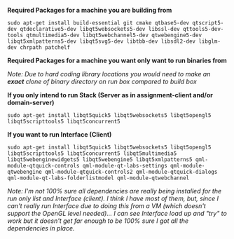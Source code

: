 **Required Packages for a machine you are building from**

`sudo apt-get install build-essential git cmake qtbase5-dev qtscript5-dev qtdeclarative5-dev libqt5websockets5-dev libssl-dev qttools5-dev-tools qtmultimedia5-dev libqt5webchannel5-dev qtwebengine5-dev libqt5xmlpatterns5-dev libqt5svg5-dev libtbb-dev libsdl2-dev libglm-dev chrpath patchelf`

**Required Packages for a machine you want only want to run binaries from**

*Note: Due to hard coding library locations you would need to make an **exact** clone of binary directory on run box compared to build box*

**If you only intend to run Stack (Server as in assignment-client and/or domain-server)**

`sudo apt-get install libqt5quick5 libqt5websockets5 libqt5opengl5 libqt5scripttools5 libqt5concurrent5`

**If you want to run Interface (Client)**

`sudo apt-get install libqt5quick5 libqt5websockets5 libqt5opengl5 libqt5scripttools5 libqt5concurrent5 libqt5multimedia5 libqt5webenginewidgets5 libqt5webengine5 libqt5xmlpatterns5 qml-module-qtquick-controls qml-module-qt-labs-settings qml-module-qtwebengine qml-module-qtquick-controls2 qml-module-qtquick-dialogs qml-module-qt-labs-folderlistmodel qml-module-qtwebchannel`

*Note:  I'm not 100% sure all dependencies are really being installed for the run only list and Interface (client).  I think I have most of them, but, since I can't really run Interface due to doing this from a VM (which doesn't support the OpenGL level needed)... I can see Interface load up and "try" to work but it doesn't get far enough to be 100% sure I got all the dependencies in place.*
